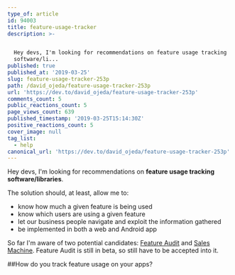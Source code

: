```yaml
---
type_of: article
id: 94003
title: feature-usage-tracker
description: >-


  Hey devs, I'm looking for recommendations on feature usage tracking
  software/li...
published: true
published_at: '2019-03-25'
slug: feature-usage-tracker-253p
path: /david_ojeda/feature-usage-tracker-253p
url: 'https://dev.to/david_ojeda/feature-usage-tracker-253p'
comments_count: 5
public_reactions_count: 5
page_views_count: 639
published_timestamp: '2019-03-25T15:14:30Z'
positive_reactions_count: 5
cover_image: null
tag_list:
  - help
canonical_url: 'https://dev.to/david_ojeda/feature-usage-tracker-253p'
---
```

Hey devs, I'm looking for recommendations on **feature usage tracking software/libraries**.

The solution should, at least, allow me to:
- know how much a given feature is being used
- know which users are using a given feature
- let our business people navigate and exploit the information gathered
- be implemented in both a web and Android app

So far I'm aware of two potential candidates: [Feature Audit](https://www.featureaudit.com) and [Sales Machine](https://www.salesmachine.io). Feature Audit is still in beta, so still have to be accepted into it. 


##How do you track feature usage on your apps?
